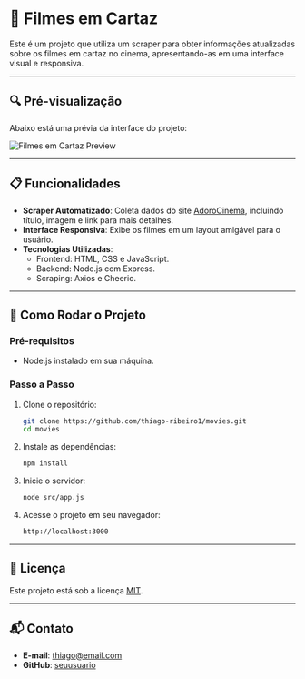 
# 🎥 Filmes em Cartaz

Este é um projeto que utiliza um scraper para obter informações atualizadas sobre os filmes em cartaz no cinema, apresentando-as em uma interface visual e responsiva.

---

## 🔍 Pré-visualização

Abaixo está uma prévia da interface do projeto:

![Filmes em Cartaz Preview](https://github.com/user-attachments/assets/4c3028b6-020d-41c8-890c-14ee3bcf8885)

---

## 📋 Funcionalidades

- **Scraper Automatizado**: Coleta dados do site [AdoroCinema](https://www.adorocinema.com/filmes/numero-cinemas/), incluindo título, imagem e link para mais detalhes.
- **Interface Responsiva**: Exibe os filmes em um layout amigável para o usuário.
- **Tecnologias Utilizadas**:
  - Frontend: HTML, CSS e JavaScript.
  - Backend: Node.js com Express.
  - Scraping: Axios e Cheerio.

---

## 🚀 Como Rodar o Projeto

### Pré-requisitos

- Node.js instalado em sua máquina.

### Passo a Passo

1. Clone o repositório:
   ```bash
   git clone https://github.com/thiago-ribeiro1/movies.git
   cd movies
   ```

2. Instale as dependências:
   ```bash
   npm install
   ```

3. Inicie o servidor:
   ```bash
   node src/app.js
   ```

4. Acesse o projeto em seu navegador:
   ```bash
   http://localhost:3000
   ```

---

## 📝 Licença

Este projeto está sob a licença [MIT](https://opensource.org/licenses/MIT).

---

## 📬 Contato

- **E-mail**: thiago@email.com  
- **GitHub**: [seuusuario](https://github.com/seuusuario)
